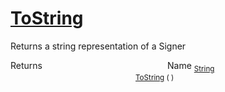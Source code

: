 # [ToString](./Signer-100663454.md)

Returns a string representation of a Signer

Returns<img width=200/>Name
<sub>[String](https://docs.microsoft.com/en-us/dotnet/api/System.String)</sub><img width=200/><sub>[ToString](./Signer-100663454.md) (  )</sub><br>


